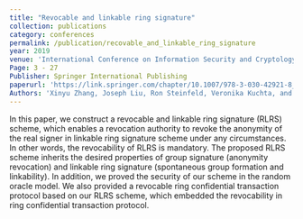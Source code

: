 ```yaml
---
title: "Revocable and linkable ring signature"
collection: publications
category: conferences
permalink: /publication/recovable_and_linkable_ring_signature
year: 2019
venue: 'International Conference on Information Security and Cryptology  (Inscrypt 2019)'
Page: 3 - 27
Publisher: Springer International Publishing
paperurl: 'https://link.springer.com/chapter/10.1007/978-3-030-42921-8_1'
Authors: 'Xinyu Zhang, Joseph Liu, Ron Steinfeld, Veronika Kuchta, and Jiangshan Yu'
---
```


In this paper, we construct a revocable and linkable ring signature (RLRS) scheme, which enables a revocation authority to revoke the anonymity of the real signer in linkable ring signature scheme under any circumstances. In other words, the revocability of RLRS is mandatory. The proposed RLRS scheme inherits the desired properties of group signature (anonymity revocation) and linkable ring signature (spontaneous group formation and linkability). In addition, we proved the security of our scheme in the random oracle model. We also provided a revocable ring confidential transaction protocol based on our RLRS scheme, which embedded the revocability in ring confidential transaction protocol.

